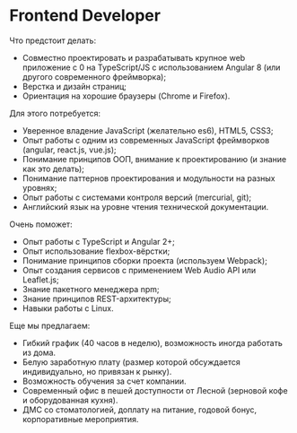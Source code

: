 Frontend Developer
==================

Что предстоит делать:
  - Совместно проектировать и разрабатывать крупное web приложение с 0 на TypeScript/JS с использованием Angular 8 (или другого современного фреймворка);
  - Верстка и дизайн страниц;
  - Ориентация на хорошие браузеры (Chrome и Firefox).

Для этого потребуется:
  - Уверенное владение JavaScript (желательно es6), HTML5, CSS3;
  - Опыт работы с одним из современных JavaScript фреймворков (angular, react.js, vue.js);
  - Понимание принципов ООП, внимание к проектированию (и знание как это делать);
  - Понимание паттернов проектирования и модульности на разных уровнях;
  - Опыт работы с системами контроля версий (mercurial, git);
  - Английский язык на уровне чтения технической документации.

Очень поможет:
  - Опыт работы с TypeScript и Angular 2+;
  - Опыт использование flexbox-вёрстки;
  - Понимание принципов сборки проекта (используем Webpack);
  - Опыт создания сервисов с применением Web Audio API или Leaflet.js;
  - Знание пакетного менеджера npm;
  - Знание принципов REST-архитектуры;
  - Навыки работы с Linux.

Еще мы предлагаем:
  * Гибкий график (40 часов в неделю), возможность иногда работать из дома.
  * Белую заработную плату (размер которой обсуждается индивидуально, но привязан к рынку).
  * Возможность обучения за счет компании.
  * Современный офис в пешей доступности от Лесной (зерновой кофе и оборудованная кухня).
  * ДМС со стоматологией, доплату на питание, годовой бонус, корпоративные мероприятия.
